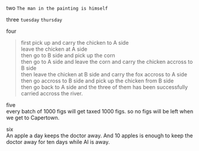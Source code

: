 

two ```The man in the painting is himself```

three ```tuesday``` ```thursday```

four  
>first pick up and carry the chicken to A side  
>leave the chicken at A side  
>then go to B side and pick up the corn  
>then go to A side and leave the corn and carry the chicken accross to B side  
>then leave the chicken at B side and carry the fox accross to A side  
>then go accross to B side and pick up the chicken from B side  
>then go back to A side and the three of them has been successfully carried accross the river.

five  
every batch of 1000 figs will get taxed 1000 figs.
so no figs will be left when we get to Capertown.

six  
An apple a day keeps the doctor away. And 10 apples is enough to keep the doctor away for ten days while Al is away.
